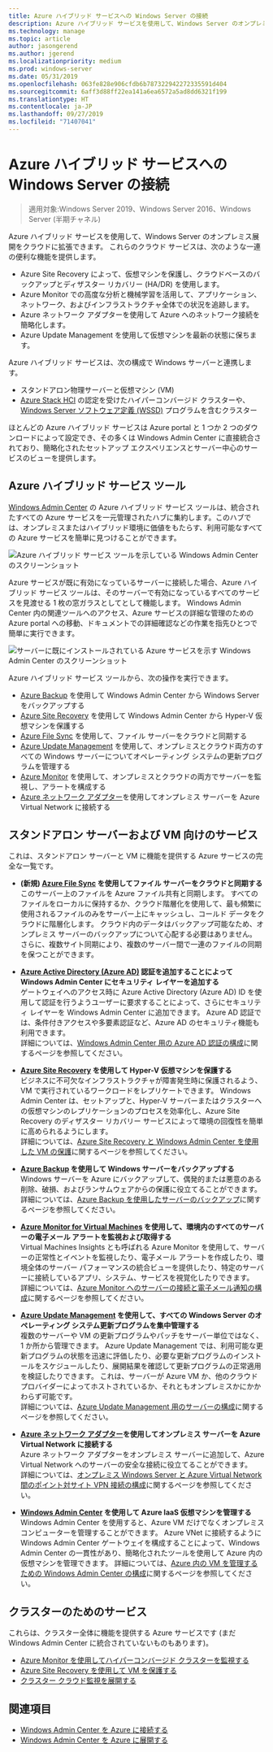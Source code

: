 ```yaml
---
title: Azure ハイブリッド サービスへの Windows Server の接続
description: Azure ハイブリッド サービスを使用して、Windows Server のオンプレミス展開をクラウドに拡張できます。
ms.technology: manage
ms.topic: article
author: jasongerend
ms.author: jgerend
ms.localizationpriority: medium
ms.prod: windows-server
ms.date: 05/31/2019
ms.openlocfilehash: 063fe828e906cfdb6b787322942272335591d404
ms.sourcegitcommit: 6aff3d88ff22ea141a6ea6572a5ad8dd6321f199
ms.translationtype: HT
ms.contentlocale: ja-JP
ms.lasthandoff: 09/27/2019
ms.locfileid: "71407041"
---
```

# <a name="connecting-windows-server-to-azure-hybrid-services"></a>Azure ハイブリッド サービスへの Windows Server の接続

>適用対象:Windows Server 2019、Windows Server 2016、Windows Server (半期チャネル)

Azure ハイブリッド サービスを使用して、Windows Server のオンプレミス展開をクラウドに拡張できます。 これらのクラウド サービスは、次のような一連の便利な機能を提供します。

- Azure Site Recovery によって、仮想マシンを保護し、クラウドベースのバックアップとディザスター リカバリー (HA/DR) を使用します。 
- Azure Monitor での高度な分析と機械学習を活用して、アプリケーション、ネットワーク、およびインフラストラクチャ全体での状況を追跡します。 
- Azure ネットワーク アダプターを使用して Azure へのネットワーク接続を簡略化します。
- Azure Update Management を使用して仮想マシンを最新の状態に保ちます。

Azure ハイブリッド サービスは、次の構成で Windows サーバーと連携します。

- スタンドアロン物理サーバーと仮想マシン (VM)
- [Azure Stack HCI](https://docs.microsoft.com/azure-stack/operator/azure-stack-hci-overview) の認定を受けたハイパーコンバージド クラスターや、[Windows Server ソフトウェア定義 (WSSD)](https://www.microsoft.com/en-us/cloud-platform/software-defined-datacenter) プログラムを含むクラスター

ほとんどの Azure ハイブリッド サービスは Azure portal と 1 つか 2 つのダウンロードによって設定でき、その多くは Windows Admin Center に直接統合されており、簡略化されたセットアップ エクスペリエンスとサーバー中心のサービスのビューを提供します。

## <a name="azure-hybrid-services-tool"></a>Azure ハイブリッド サービス ツール

[Windows Admin Center](../understand/windows-admin-center.md) の Azure ハイブリッド サービス ツールは、統合されたすべての Azure サービスを一元管理されたハブに集約します。このハブでは、オンプレミスまたはハイブリッド環境に価値をもたらす、利用可能なすべての Azure サービスを簡単に見つけることができます。 

![Azure ハイブリッド サービス ツールを示している Windows Admin Center のスクリーンショット](../media/azure-services/ahs-discover.png)

Azure サービスが既に有効になっているサーバーに接続した場合、Azure ハイブリッド サービス ツールは、そのサーバーで有効になっているすべてのサービスを見渡せる 1 枚の窓ガラスとしてとして機能します。 Windows Admin Center 内の関連ツールへのアクセス、Azure サービスの詳細な管理のための Azure portal への移動、ドキュメントでの詳細確認などの作業を指先ひとつで簡単に実行できます。 

![サーバーに既にインストールされている Azure サービスを示す Windows Admin Center のスクリーンショット](../media/azure-services/ahs-dayN.png)

Azure ハイブリッド サービス ツールから、次の操作を実行できます。
- [Azure Backup](azure-backup.md) を使用して Windows Admin Center から Windows Server をバックアップする
- [Azure Site Recovery](azure-site-recovery.md) を使用して Windows Admin Center から Hyper-V 仮想マシンを保護する
- [Azure File Sync](azure-file-sync.md) を使用して、ファイル サーバーをクラウドと同期する
- [Azure Update Management](azure-update-management.md) を使用して、オンプレミスとクラウド両方のすべての Windows サーバーについてオペレーティング システムの更新プログラムを管理する
- [Azure Monitor](azure-monitor.md) を使用して、オンプレミスとクラウドの両方でサーバーを監視し、アラートを構成する
- [Azure ネットワーク アダプター](https://aka.ms/WACNetworkAdapter)を使用してオンプレミス サーバーを Azure Virtual Network に接続する

## <a name="services-for-stand-alone-servers-and-vms"></a>スタンドアロン サーバーおよび VM 向けのサービス

これは、スタンドアロン サーバーと VM に機能を提供する Azure サービスの完全な一覧です。

- **(新規) [Azure File Sync](https://aka.ms/afs) を使用してファイル サーバーをクラウドと同期する**  
このサーバー上のファイルを Azure ファイル共有と同期します。 すべてのファイルをローカルに保持するか、クラウド階層化を使用して、最も頻繁に使用されるファイルのみをサーバー上にキャッシュし、コールド データをクラウドに階層化します。 クラウド内のデータはバックアップ可能なため、オンプレミス サーバーのバックアップについて心配する必要はありません。 さらに、複数サイト同期により、複数のサーバー間で一連のファイルの同期を保つことができます。

- **[Azure Active Directory (Azure AD)](https://azure.microsoft.com/services/active-directory/) 認証を追加することによって Windows Admin Center にセキュリティ レイヤーを追加する**  
ゲートウェイへのアクセス時に Azure Active Directory (Azure AD) ID を使用して認証を行うようユーザーに要求することによって、さらにセキュリティ レイヤーを Windows Admin Center に追加できます。 Azure AD 認証では、条件付きアクセスや多要素認証など、Azure AD のセキュリティ機能も利用できます。  
詳細については、[Windows Admin Center 用の Azure AD 認証の構成](../configure/user-access-control.md#azure-active-directory)に関するページを参照してください。  

- **[Azure Site Recovery](https://docs.microsoft.com/azure/site-recovery/site-recovery-overview) を使用して Hyper-V 仮想マシンを保護する**  
ビジネスに不可欠なインフラストラクチャが障害発生時に保護されるよう、VM で実行されているワークロードをレプリケートできます。 Windows Admin Center は、セットアップと、Hyper-V サーバーまたはクラスターへの仮想マシンのレプリケーションのプロセスを効率化し、Azure Site Recovery のディザスター リカバリー サービスによって環境の回復性を簡単に高められるようにします。  
詳細については、[Azure Site Recovery と Windows Admin Center を使用した VM の保護](azure-site-recovery.md)に関するページを参照してください。

- **[Azure Backup](https://docs.microsoft.com/azure/backup/backup-overview) を使用して Windows サーバーをバックアップする**  
Windows サーバーを Azure にバックアップして、偶発的または悪意のある削除、破損、およびランサムウェアからの保護に役立てることができます。  
詳細については、[Azure Backup を使用したサーバーのバックアップ](azure-backup.md)に関するページを参照してください。

- **[Azure Monitor for Virtual Machines](https://docs.microsoft.com/azure/azure-monitor/insights/vminsights-overview) を使用して、環境内のすべてのサーバーの電子メール アラートを監視および取得する**  
Virtual Machines Insights とも呼ばれる Azure Monitor を使用して、サーバーの正常性とイベントを監視したり、電子メール アラートを作成したり、環境全体のサーバー パフォーマンスの統合ビューを提供したり、特定のサーバーに接続しているアプリ、システム、サービスを視覚化したりできます。  
詳細については、[Azure Monitor へのサーバーの接続と電子メール通知の構成](azure-monitor.md)に関するページを参照してください。

- **[Azure Update Management](https://docs.microsoft.com/azure/automation/automation-update-management) を使用して、すべての Windows Server のオペレーティング システム更新プログラムを集中管理する**  
複数のサーバーや VM の更新プログラムやパッチをサーバー単位ではなく、1 か所から管理できます。 Azure Update Management では、利用可能な更新プログラムの状態を迅速に評価したり、必要な更新プログラムのインストールをスケジュールしたり、展開結果を確認して更新プログラムの正常適用を検証したりできます。 これは、サーバーが Azure VM か、他のクラウド プロバイダーによってホストされているか、それともオンプレミスかにかかわらず可能です。  
詳細については、[Azure Update Management 用のサーバーの構成](azure-update-management.md)に関するページを参照してください。

- **[Azure ネットワーク アダプター](https://aka.ms/WACNetworkAdapter)を使用してオンプレミス サーバーを Azure Virtual Network に接続する**  
Azure ネットワーク アダプターをオンプレミス サーバーに追加して、Azure Virtual Network へのサーバーの安全な接続に役立てることができます。  
詳細については、[オンプレミス Windows Server と Azure Virtual Network 間のポイント対サイト VPN 接続の構成](https://aka.ms/WACNetworkAdapter)に関するページを参照してください。

- **[Windows Admin Center](manage-azure-vms.md) を使用して Azure IaaS 仮想マシンを管理する**  
Windows Admin Center を使用すると、Azure VM だけでなくオンプレミス コンピューターを管理することができます。 Azure VNet に接続するように Windows Admin Center ゲートウェイを構成することによって、Windows Admin Center の一貫性があり、簡略化されたツールを使用して Azure 内の仮想マシンを管理できます。 詳細については、[Azure 内の VM を管理するための Windows Admin Center の構成](manage-azure-vms.md)に関するページを参照してください。

## <a name="services-for-clusters"></a>クラスターのためのサービス

これらは、クラスター全体に機能を提供する Azure サービスです (まだ Windows Admin Center に統合されていないものもあります)。

- [Azure Monitor を使用してハイパーコンバージド クラスターを監視する](../../../storage/storage-spaces/configure-azure-monitor.md)
- [Azure Site Recovery を使用して VM を保護する](azure-site-recovery.md)
- [クラスター クラウド監視を展開する](../../../failover-clustering/deploy-cloud-witness.md)

## <a name="see-also"></a>関連項目

- [Windows Admin Center を Azure に接続する](azure-integration.md)
- [Windows Admin Center を Azure に展開する](deploy-wac-in-azure.md)